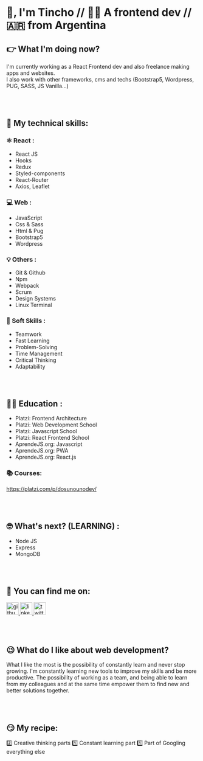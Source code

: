 # 👋, I'm Tincho // 👨‍💻 A frontend dev // 🇦🇷 from Argentina

## 👉 What I'm doing now?
I'm currently working as a React Frontend dev and also freelance making apps and websites. <br/>I also work with other frameworks, cms and techs (Bootstrap5, Wordpress, PUG, SASS, JS Vanilla...)

<br></br>
## 🤖 My technical skills:
### ⚛️ React :
- React JS 
- Hooks
- Redux
- Styled-components
- React-Router
- Axios, Leaflet
### 💻 Web : 
- JavaScript
- Css & Sass
- Html & Pug
- Bootstrap5
- Wordpress
### 💡 Others :
- Git & Github
- Npm
- Webpack
- Scrum
- Design Systems
- Linux Terminal
### 🕺 Soft Skills :
- Teamwork
- Fast Learning
- Problem-Solving
- Time Management
- Critical Thinking
- Adaptability

<br></br>
## 👨‍🏫 Education :
- Platzi: Frontend Architecture
- Platzi: Web Development School
- Platzi: Javascript School
- Platzi: React Frontend School
- AprendeJS.org: Javascript
- AprendeJS.org: PWA
- AprendeJS.org: React.js
### 📚 Courses: 
https://platzi.com/p/dosunounodev/

<br></br>
## 🤓 What's next? (LEARNING) :
- Node JS
- Express
- MongoDB

<br></br>
## 🤟 You can find me on:
  <a href="https://github.com/dosunounodev" target="blank">
    <img src='https://cdn.jsdelivr.net/npm/simple-icons@3.0.1/icons/github.svg' alt='github' height='32'/> 
  </a>
  
  <a href="https://www.linkedin.com/in/dosunounodev" target="blank">
    <img src='https://cdn.jsdelivr.net/npm/simple-icons@3.0.1/icons/linkedin.svg' alt='linkedin' height='32'> 
  </a>
  
  <a href="https://twitter.com/dosunounodev" target="blank">
    <img src='https://cdn.jsdelivr.net/npm/simple-icons@3.0.1/icons/twitter.svg' alt='twitter' alt='twitter' height='32'> 
  </a>
</p>

<br></br>
## 😉 What do I like about web development?
What I like the most is the possibility of constantly learn and never stop growing.
I'm constantly learning new tools to improve my skills and be more productive.
The possibility of working as a team, and being able to learn from my colleagues and at the same time empower them to find new and better solutions together.

<br></br>
## 😏 My recipe:
2️⃣ Creative thinking parts
1️⃣ Constant learning part
1️⃣ Part of Googling everything else 
